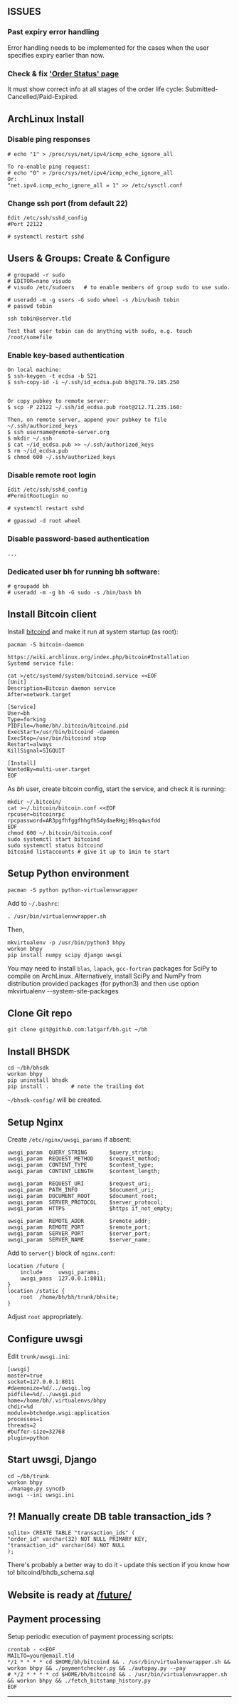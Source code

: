 ## ISSUES

### Past expiry error handling
Error handling needs to be implemented for the cases when the user specifies expiry earlier than now.

### Check & fix ['Order Status' page](https://178.79.185.250/future/query/)
It must show correct info at all stages of the order life cycle: Submitted-Cancelled/Paid-Expired.

##	ArchLinux Install

### Disable ping responses

	# echo "1" > /proc/sys/net/ipv4/icmp_echo_ignore_all
	
	To re-enable ping request:
	# echo "0" > /proc/sys/net/ipv4/icmp_echo_ignore_all
	Or:
	"net.ipv4.icmp_echo_ignore_all = 1" >> /etc/sysctl.conf

### Change ssh port (from default 22)

    Edit /etc/ssh/sshd_config
	#Port 22122

    # systemctl restart sshd


##	Users & Groups: Create & Configure

    # groupadd -r sudo
    # EDITOR=nano visudo
	# visudo /etc/sudoers   # to enable members of group sudo to use sudo.

	# useradd -m -g users -G sudo wheel -s /bin/bash tobin
	# passwd tobin
	
	ssh tobin@server.tld
	
	Test that user tobin can do anything with sudo, e.g. touch /root/somefile

###	Enable key-based authentication

    On local machine:
	$ ssh-keygen -t ecdsa -b 521
	$ ssh-copy-id -i ~/.ssh/id_ecdsa.pub bh@178.79.185.250

	
    Or copy pubkey to remote server:
	$ scp -P 22122 ~/.ssh/id_ecdsa.pub root@212.71.235.160:

	Then, on remote server, append your pubkey to file  ~/.ssh/authorized_keys
	$ ssh username@remote-server.org
	$ mkdir ~/.ssh
	$ cat ~/id_ecdsa.pub >> ~/.ssh/authorized_keys
	$ rm ~/id_ecdsa.pub
	$ chmod 600 ~/.ssh/authorized_keys

### Disable remote root login

	Edit /etc/ssh/sshd_config
	#PermitRootLogin no
	
	# systemctl restart sshd

	# gpasswd -d root wheel

### Disable password-based authentication
    ...
    
###	Dedicated user bh for running bh software:

	# groupadd bh
	# useradd -m -g bh -G sudo -s /bin/bash bh


## Install Bitcoin client

Install [bitcoind](https://bitcoin.org/en/download) and make it run at system startup (as root):
    
    pacman -S bitcoin-daemon
    
    https://wiki.archlinux.org/index.php/bitcoin#Installation
    Systemd service file:
    
    cat >/etc/systemd/system/bitcoind.service <<EOF
    [Unit]
    Description=Bitcoin daemon service
	After=network.target
	
    [Service]
    User=bh
    Type=forking
    PIDFile=/home/bh/.bitcoin/bitcoind.pid
    ExecStart=/usr/bin/bitcoind -daemon
    ExecStop=/usr/bin/bitcoind stop
	Restart=always
	KillSignal=SIGQUIT

    [Install]
    WantedBy=multi-user.target
    EOF

As _bh_ user, create bitcoin config, start the service, and check it is running:

    mkdir ~/.bitcoin/
    cat >~/.bitcoin/bitcoin.conf <<EOF
    rpcuser=bitcoinrpc
    rpcpassword=AR3pgfhfggfhhgfh54ydaeRHgj89sq4wsfdd
    EOF
    chmod 600 ~/.bitcoin/bitcoin.conf
    sudo systemctl start bitcoind
    sudo systemctl status bitcoind
    bitcoind listaccounts # give it up to 1min to start


## Setup Python environment

    pacman -S python python-virtualenvwrapper

Add to `~/.bashrc`:

    . /usr/bin/virtualenvwrapper.sh

Then,

    mkvirtualenv -p /usr/bin/python3 bhpy
    workon bhpy
    pip install numpy scipy django uwsgi

You may need to install `blas`, `lapack`, `gcc-fortran` packages for SciPy to compile on ArchLinux.
Alternatively, install SciPy and NumPy from distribution provided packages (for python3) 
and then use option
    mkvirtualenv --system-site-packages


## Clone Git repo

    git clone git@github.com:latgarf/bh.git ~/bh


## Install BHSDK

    cd ~/bh/bhsdk
    workon bhpy
    pip uninstall bhsdk
    pip install .       # note the trailing dot

`~/bhsdk-config/` will be created.


## Setup Nginx

Create `/etc/nginx/uwsgi_params` if absent:

    uwsgi_param  QUERY_STRING       $query_string;
    uwsgi_param  REQUEST_METHOD     $request_method;
    uwsgi_param  CONTENT_TYPE       $content_type;
    uwsgi_param  CONTENT_LENGTH     $content_length;

    uwsgi_param  REQUEST_URI        $request_uri;
    uwsgi_param  PATH_INFO          $document_uri;
    uwsgi_param  DOCUMENT_ROOT      $document_root;
    uwsgi_param  SERVER_PROTOCOL    $server_protocol;
    uwsgi_param  HTTPS              $https if_not_empty;

    uwsgi_param  REMOTE_ADDR        $remote_addr;
    uwsgi_param  REMOTE_PORT        $remote_port;
    uwsgi_param  SERVER_PORT        $server_port;
    uwsgi_param  SERVER_NAME        $server_name;

Add to `server{}` block of `nginx.conf`:

    location /future {
        include     uwsgi_params;
        uwsgi_pass  127.0.0.1:8011;
    }
    location /static {
        root  /home/bh/bh/trunk/bhsite;
    }

Adjust `root` appropriately.


## Configure uwsgi

Edit `trunk/uwsgi.ini`:

	[uwsgi]
	master=true
	socket=127.0.0.1:8011
	#daemonize=%d/../uwsgi.log
	pidfile=%d/../uwsgi.pid
	home=/home/bh/.virtualenvs/bhpy
	chdir=%d
	module=btchedge.wsgi:application
	processes=1
	threads=2
	#buffer-size=32768
	plugin=python


## Start uwsgi, Django

    cd ~/bh/trunk
    workon bhpy
    ./manage.py syncdb
    uwsgi --ini uwsgi.ini

## ?! Manually create DB table transaction_ids ?

	sqlite> CREATE TABLE "transaction_ids" (
    "order_id" varchar(32) NOT NULL PRIMARY KEY,
    "transaction_id" varchar(64) NOT NULL
	);

There's probably a better way to do it - update this section if you know how to!
    bitcoind/bhdb_schema.sql

## Website is ready at  [/future/](http://localhost/future/)


## Payment processing

Setup periodic execution of payment processing scripts:

    crontab - <<EOF
    MAILTO=your@email.tld
    */1 * * * * cd $HOME/bh/bitcoind && . /usr/bin/virtualenvwrapper.sh && workon bhpy && ./paymentchecker.py && ./autopay.py --pay
    # */2 * * * * cd $HOME/bh/bitcoind && . /usr/bin/virtualenvwrapper.sh && workon bhpy && ./fetch_bitstamp_history.py
    EOF

----------------------------------------------------------------------------
